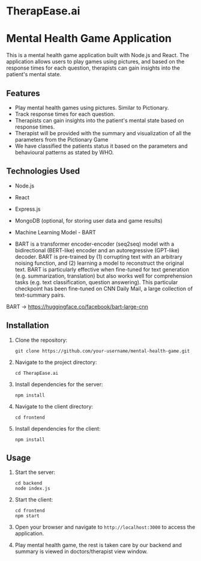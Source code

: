 # TherapEase.ai


# Mental Health Game Application

This is a mental health game application built with Node.js and React. The application allows users to play games using pictures, and based on the response times for each question, therapists can gain insights into the patient's mental state.

## Features

- Play mental health games using pictures. Similar to Pictionary.
- Track response times for each question.
- Therapists can gain insights into the patient's mental state based on response times.
- Therapist will be provided with the summary and visualization of all the parameters from the Pictionary Game
- We have classified the patients status it based on the parameters and behavioural patterns as stated by WHO.

## Technologies Used

- Node.js
- React
- Express.js
- MongoDB (optional, for storing user data and game results)
- Machine Learning Model - BART

- BART is a transformer encoder-encoder (seq2seq) model with a bidirectional (BERT-like) encoder and an autoregressive (GPT-like) decoder. BART is pre-trained by (1) corrupting text with an arbitrary noising function, and (2) learning a model to reconstruct the original text.
BART is particularly effective when fine-tuned for text generation (e.g. summarization, translation) but also works well for comprehension tasks (e.g. text classification, question answering). This particular checkpoint has been fine-tuned on CNN Daily Mail, a large collection of text-summary pairs.

BART -> https://huggingface.co/facebook/bart-large-cnn


## Installation

1. Clone the repository:

    ```
    git clone https://github.com/your-username/mental-health-game.git
    ```

2. Navigate to the project directory:

    ```
    cd TherapEase.ai
    ```

3. Install dependencies for the server:

    ```
    npm install
    ```

4. Navigate to the client directory:

    ```
    cd frontend
    ```

5. Install dependencies for the client:

    ```
    npm install
    ```

## Usage

1. Start the server:

    ```
    cd backend
    node index.js
    ```

2. Start the client:

    ```
    cd frontend
    npm start
    ```

3. Open your browser and navigate to `http://localhost:3000` to access the application.

4. Play mental health game, the rest is taken care by our backend and summary is viewed in doctors/therapist view window.


